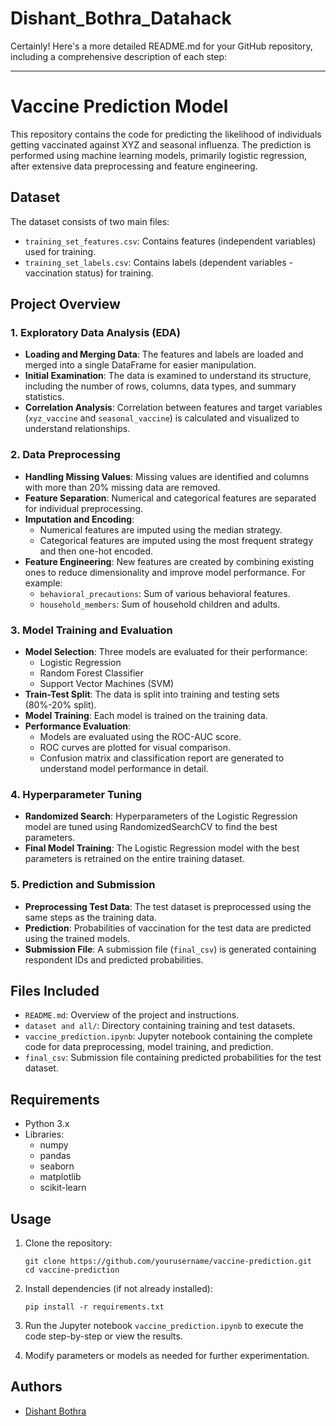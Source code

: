 # Dishant_Bothra_Datahack
Certainly! Here's a more detailed README.md for your GitHub repository, including a comprehensive description of each step:

---

# Vaccine Prediction Model

This repository contains the code for predicting the likelihood of individuals getting vaccinated against XYZ and seasonal influenza. The prediction is performed using machine learning models, primarily logistic regression, after extensive data preprocessing and feature engineering.

## Dataset

The dataset consists of two main files:
- `training_set_features.csv`: Contains features (independent variables) used for training.
- `training_set_labels.csv`: Contains labels (dependent variables - vaccination status) for training.

## Project Overview

### 1. Exploratory Data Analysis (EDA)
- **Loading and Merging Data**: The features and labels are loaded and merged into a single DataFrame for easier manipulation.
- **Initial Examination**: The data is examined to understand its structure, including the number of rows, columns, data types, and summary statistics.
- **Correlation Analysis**: Correlation between features and target variables (`xyz_vaccine` and `seasonal_vaccine`) is calculated and visualized to understand relationships.

### 2. Data Preprocessing
- **Handling Missing Values**: Missing values are identified and columns with more than 20% missing data are removed.
- **Feature Separation**: Numerical and categorical features are separated for individual preprocessing.
- **Imputation and Encoding**: 
  - Numerical features are imputed using the median strategy.
  - Categorical features are imputed using the most frequent strategy and then one-hot encoded.
- **Feature Engineering**: New features are created by combining existing ones to reduce dimensionality and improve model performance. For example:
  - `behavioral_precautions`: Sum of various behavioral features.
  - `household_members`: Sum of household children and adults.

### 3. Model Training and Evaluation
- **Model Selection**: Three models are evaluated for their performance:
  - Logistic Regression
  - Random Forest Classifier
  - Support Vector Machines (SVM)
- **Train-Test Split**: The data is split into training and testing sets (80%-20% split).
- **Model Training**: Each model is trained on the training data.
- **Performance Evaluation**:
  - Models are evaluated using the ROC-AUC score.
  - ROC curves are plotted for visual comparison.
  - Confusion matrix and classification report are generated to understand model performance in detail.

### 4. Hyperparameter Tuning
- **Randomized Search**: Hyperparameters of the Logistic Regression model are tuned using RandomizedSearchCV to find the best parameters.
- **Final Model Training**: The Logistic Regression model with the best parameters is retrained on the entire training dataset.

### 5. Prediction and Submission
- **Preprocessing Test Data**: The test dataset is preprocessed using the same steps as the training data.
- **Prediction**: Probabilities of vaccination for the test data are predicted using the trained models.
- **Submission File**: A submission file (`final_csv`) is generated containing respondent IDs and predicted probabilities.

## Files Included

- `README.md`: Overview of the project and instructions.
- `dataset and all/`: Directory containing training and test datasets.
- `vaccine_prediction.ipynb`: Jupyter notebook containing the complete code for data preprocessing, model training, and prediction.
- `final_csv`: Submission file containing predicted probabilities for the test dataset.

## Requirements

- Python 3.x
- Libraries:
  - numpy
  - pandas
  - seaborn
  - matplotlib
  - scikit-learn

## Usage

1. Clone the repository:
   ```
   git clone https://github.com/yourusername/vaccine-prediction.git
   cd vaccine-prediction
   ```

2. Install dependencies (if not already installed):
   ```
   pip install -r requirements.txt
   ```

3. Run the Jupyter notebook `vaccine_prediction.ipynb` to execute the code step-by-step or view the results.

4. Modify parameters or models as needed for further experimentation.

## Authors

- [Dishant Bothra](https://github.com/DishantB0411)
